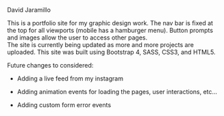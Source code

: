 David Jaramillo

This is a portfolio site for my graphic design work.
The nav bar is fixed at the top for all viewports (mobile has a hamburger menu).
Button prompts and images allow the user to access other pages.  
The site is currently being updated as more and more projects are uploaded. 
This site was built using Bootstrap 4, SASS, CSS3, and HTML5. 

Future changes to considered: 


- Adding a live feed from my instagram 

- Adding animation events for loading the pages, user interactions, etc...

- Adding custom form error events  
